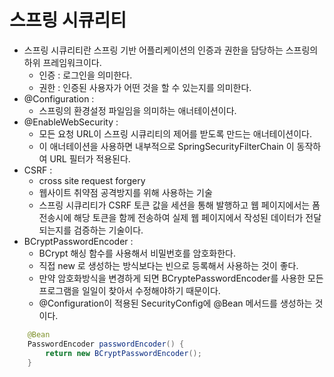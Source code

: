 # 스프링 시큐리티 

- 스프링 시큐리티란 스프링 기반 어플리케이션의 인증과 권한을 담당하는 스프링의 하위 프레임워크이다. 
  - 인증 : 로그인을 의미한다. 
  - 권한 : 인증된 사용자가 어떤 것을 할 수 있는지를 의미한다. 
- @Configuration : 
  - 스프링의 환경설정 파일임을 의미하는 애너테이션이다. 
- @EnableWebSecurity : 
  - 모든 요청 URL이 스프링 시큐리티의 제어를 받도록 만드는 애너테이션이다. 
  - 이 애너테이션을 사용하면 내부적으로 SpringSecurityFilterChain 이 동작하여 URL 필터가 적용된다. 
- CSRF :
  - cross site request forgery 
  - 웹사이트 취약점 공격방지를 위해 사용하는 기술 
  - 스프링 시큐리티가 CSRF 토큰 값을 세션을 통해 발행하고 웹 페이지에서는 폼 전송시에 해당 토큰을 함께 전송하여 실제 웹 페이지에서 작성된 데이터가 전달되는지를 검증하는 기술이다.
- BCryptPasswordEncoder : 
  - BCrypt 해싱 함수를 사용해서 비밀번호를 암호화한다. 
  - 직접 new 로 생성하는 방식보다는 빈으로 등록해서 사용하는 것이 좋다. 
  - 만약 암호화방식을 변경하게 되면 BCryptePasswordEncoder를 사용한 모든 프로그램을 일일이 찾아서 수정해야하기 때문이다. 
  - @Configuration이 적용된 SecurityConfig에 @Bean 메서드를 생성하는 것이다.

```java
    @Bean
    PasswordEncoder passwordEncoder() {
        return new BCryptPasswordEncoder();
    }
```